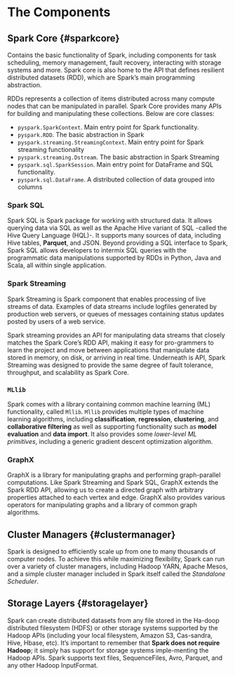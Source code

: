 # The Components

## Spark Core {#sparkcore}

Contains the basic functionality of Spark, including components for task scheduling, memory management, fault recovery, interacting with storage systems and more. Spark core is also home to the API that defines resilient distributed datasets (RDD), which are Spark’s main programming abstraction.

RDDs represents a collection of items distributed across many compute nodes that can be manipulated in parallel. Spark Core provides many APIs for building and manipulating these collections. Below are core classes:

- `pyspark.SparkContext`. Main entry point for Spark functionality.
- `pyspark.RDD`. The basic abstraction in Spark
- `pyspark.streaming.StreamingContext`. Main entry point for Spark streaming functionality
- `pyspark.streaming.Dstream`. The basic abstraction in Spark Streaming
- `pyspark.sql.SparkSession`. Main entry point for DataFrame and SQL functionality.
- `pyspark.sql.DataFrame`. A distributed collection of data grouped into columns

### Spark SQL

Spark SQL is Spark package for working with structured data. It allows querying data via SQL as well as the Apache Hive variant of SQL -called the Hive Query Language (HQL)-. It supports many sources of data, including Hive tables, **Parquet**, and JSON. Beyond providing a SQL interface to Spark, Spark SQL allows developers to intermix SQL queries with the programmatic data manipulations supported by RDDs in Python, Java and Scala, all within single application.

### Spark Streaming

Spark Streaming is Spark component that enables processing of live streams of data. Examples of data streams include logfiles generated by production web servers, or queues of messages containing status updates posted by users of a web service.

Spark streaming provides an API for manipulating data streams that closely matches the Spark Core’s RDD API, making it easy for pro-grammers to learn the project and move between applications that manipulate data stored in memory, on disk, or arriving in real time. Underneath is API, Spark Streaming was designed to provide the same degree of fault tolerance, throughput, and scalability as Spark Core.

### `MLlib`

Spark comes with a library containing common machine learning (ML) functionality, called `Mllib`. `Mllib` provides multiple types of machine learning algorithms, including **classification**, **regression**, **clustering**, and **collaborative filtering** as well as supporting functionality such as **model evaluation** and **data import**. It also provides some *lower-level ML primitives*, including a generic gradient descent optimization algorithm.

### GraphX

GraphX is a library for manipulating graphs and performing graph-parallel computations. Like Spark Streaming and Spark SQL, GraphX extends the Spark RDD API, allowing us to create a directed graph with arbitrary properties attached to each vertex and edge. GraphX also provides various operators for manipulating graphs and a library of common graph algorithms.

## Cluster Managers {#clustermanager}

Spark is designed to efficiently scale up from one to many thousands of computer nodes. To achieve this while maximizing flexibility, Spark can run over a variety of cluster managers, including Hadoop YARN, Apache Mesos, and a simple cluster manager included in Spark itself called the *Standalone Scheduler*.

## Storage Layers {#storagelayer}

Spark can create distributed datasets from any file stored in the Ha-doop distributed filesystem (HDFS) or other storage systems supported by the Hadoop APIs (including your local filesystem, Amazon S3, Cas-sandra, Hive, Hbase, etc). It’s important to remember that **Spark does not require Hadoop**; it simply has support for storage systems imple-menting the Hadoop APIs. Spark supports text files, SequenceFiles, Avro, Parquet, and any other Hadoop InputFormat.
